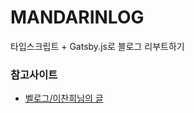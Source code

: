 # MANDARINLOG

타입스크립트 + Gatsby.js로 블로그 리부트하기

### 참고사이트

- [벨로그/이찬희님의 글](https://velog.io/@iamchanii/build-a-blog-with-gatsby-and-typescript-part-1)
